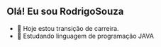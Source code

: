 ## Olá! Eu sou RodrigoSouza


- 🔭 Hoje estou transição de carreira.
- 🌱 Estudando linguagem de programação JAVA

